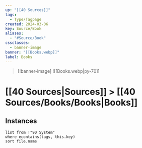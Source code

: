 ```yaml
---
up: "[[40 Sources]]"
tags:
  - Type/Tagpage
created: 2024-03-06
key: Source/Book
aliases:
  - "#Source/Book"
cssclasses:
  - banner-image
banner: "[[Books.webp]]"
label: Books
---
```

> [!banner-image] ![[Books.webp|py-70]]
# [[40 Sources|Sources]] > [[40 Sources/Books/Books|Books]]
## Instances
```dataview
list from !"90 System"
where econtains(tags, this.key)
sort file.name
```
